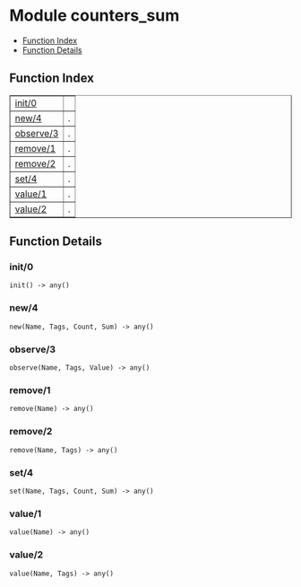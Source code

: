 

# Module counters_sum #
* [Function Index](#index)
* [Function Details](#functions)

<a name="index"></a>

## Function Index ##


<table width="100%" border="1" cellspacing="0" cellpadding="2" summary="function index"><tr><td valign="top"><a href="#init-0">init/0</a></td><td></td></tr><tr><td valign="top"><a href="#new-4">new/4</a></td><td>.</td></tr><tr><td valign="top"><a href="#observe-3">observe/3</a></td><td>.</td></tr><tr><td valign="top"><a href="#remove-1">remove/1</a></td><td>.</td></tr><tr><td valign="top"><a href="#remove-2">remove/2</a></td><td>.</td></tr><tr><td valign="top"><a href="#set-4">set/4</a></td><td>.</td></tr><tr><td valign="top"><a href="#value-1">value/1</a></td><td>.</td></tr><tr><td valign="top"><a href="#value-2">value/2</a></td><td>.</td></tr></table>


<a name="functions"></a>

## Function Details ##

<a name="init-0"></a>

### init/0 ###

`init() -> any()`

<a name="new-4"></a>

### new/4 ###

`new(Name, Tags, Count, Sum) -> any()`

<a name="observe-3"></a>

### observe/3 ###

`observe(Name, Tags, Value) -> any()`

<a name="remove-1"></a>

### remove/1 ###

`remove(Name) -> any()`

<a name="remove-2"></a>

### remove/2 ###

`remove(Name, Tags) -> any()`

<a name="set-4"></a>

### set/4 ###

`set(Name, Tags, Count, Sum) -> any()`

<a name="value-1"></a>

### value/1 ###

`value(Name) -> any()`

<a name="value-2"></a>

### value/2 ###

`value(Name, Tags) -> any()`

